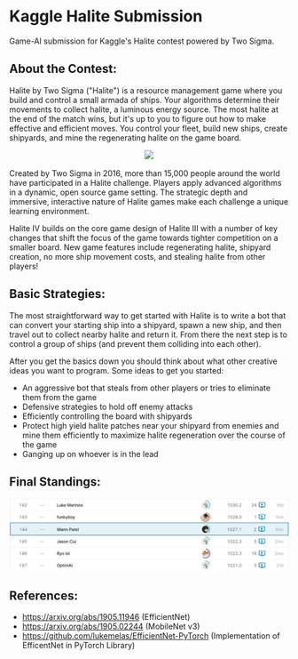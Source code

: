 # Kaggle Halite Submission
 Game-AI submission for Kaggle's Halite contest powered by Two Sigma.

## About the Contest:
Halite by Two Sigma ("Halite") is a resource management game where you build and control a small armada of ships. Your algorithms determine their movements to collect halite, a luminous energy source. The most halite at the end of the match wins, but it's up to you to figure out how to make effective and efficient moves. You control your fleet, build new ships, create shipyards, and mine the regenerating halite on the game board. 

<p align="center">
  <img  src="https://www.googleapis.com/download/storage/v1/b/kaggle-user-content/o/inbox%2F3258%2F73a73a0b4a807a7a9e674a40c55f7396%2Fhalite.gif?generation=1594994852379393&alt=media">
</p> 
Created by Two Sigma in 2016, more than 15,000 people around the world have participated in a Halite challenge. Players apply advanced algorithms in a dynamic, open source game setting. The strategic depth and immersive, interactive nature of Halite games make each challenge a unique learning environment.

Halite IV builds on the core game design of Halite III with a number of key changes that shift the focus of the game towards tighter competition on a smaller board. New game features include regenerating halite, shipyard creation, no more ship movement costs, and stealing halite from other players!
  
## Basic Strategies:
The most straightforward way to get started with Halite is to write a bot that can convert your starting ship into a shipyard, spawn a new ship, and then travel out to collect nearby halite and return it. From there the next step is to control a group of ships (and prevent them colliding into each other).

After you get the basics down you should think about what other creative ideas you want to program. Some ideas to get you started:

* An aggressive bot that steals from other players or tries to eliminate them from the game
* Defensive strategies to hold off enemy attacks
* Efficiently controlling the board with shipyards
* Protect high yield halite patches near your shipyard from enemies and mine them efficiently to maximize halite regeneration over the course of the game
* Ganging up on whoever is in the lead


## Final Standings:
![Contest standings](https://github.com/manncodes/Kaggle-Halite-Submission/blob/main/leaderboard.JPG?raw=true)

## References:
* https://arxiv.org/abs/1905.11946 (EfficientNet)
* https://arxiv.org/abs/1905.02244 (MobileNet v3)
* https://github.com/lukemelas/EfficientNet-PyTorch (Implementation of EfficentNet in PyTorch Library)
